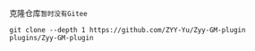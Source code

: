 克隆仓库`暂时没有Gitee`
```
git clone --depth 1 https://github.com/ZYY-Yu/Zyy-GM-plugin plugins/Zyy-GM-plugin
```
